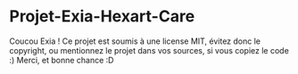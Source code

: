 # Projet-Exia-Hexart-Care
Coucou Exia ! Ce projet est soumis à une license MIT, évitez donc le copyright, ou mentionnez le projet dans vos sources, si vous copiez le code :) Merci, et bonne chance :D
